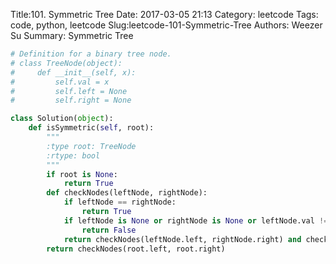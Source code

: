 Title:101. Symmetric Tree 
Date: 2017-03-05 21:13
Category: leetcode
Tags: code, python, leetcode
Slug:leetcode-101-Symmetric-Tree 
Authors: Weezer Su
Summary: Symmetric Tree

```python
# Definition for a binary tree node.
# class TreeNode(object):
#     def __init__(self, x):
#         self.val = x
#         self.left = None
#         self.right = None

class Solution(object):
    def isSymmetric(self, root):
        """
        :type root: TreeNode
        :rtype: bool
        """
        if root is None:
            return True
        def checkNodes(leftNode, rightNode):
            if leftNode == rightNode:
                return True
            if leftNode is None or rightNode is None or leftNode.val != rightNode.val:
                return False
            return checkNodes(leftNode.left, rightNode.right) and checkNodes(leftNode.right, rightNode.left)
        return checkNodes(root.left, root.right)
```

